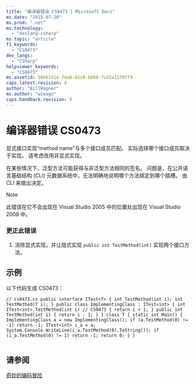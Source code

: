 ```yaml
---
title: "编译器错误 CS0473 | Microsoft Docs"
ms.date: "2015-07-20"
ms.prod: ".net"
ms.technology: 
  - "devlang-csharp"
ms.topic: "article"
f1_keywords: 
  - "CS0473"
dev_langs: 
  - "CSharp"
helpviewer_keywords: 
  - "CS0473"
ms.assetid: 58eb141e-7da0-41c8-b868-7cd2a15f07f9
caps.latest.revision: 9
author: "BillWagner"
ms.author: "wiwagn"
caps.handback.revision: 9
---
```

# 编译器错误 CS0473
显式接口实现“method name”与多个接口成员匹配。 实际选择哪个接口成员取决于实现。 请考虑改用非显式实现。  
  
 在某些情况下，泛型方法可能获得与非泛型方法相同的签名。 问题是，在公共语言基础结构 \(CLI\) 元数据系统中，无法明确地说明哪个方法绑定到哪个插槽。 由 CLI 来做出决定。  
  
> [!NOTE]
>  此错误在它不会出现在 Visual Studio 2005 中的位置处出现在 Visual Studio 2008 中。  
  
### 更正此错误  
  
1.  消除显式实现，并让隐式实现 `public int TestMethod(int)` 实现两个接口方法。  
  
## 示例  
 以下代码生成 CS0473：  
  
```  
// cs0473.cs public interface ITest<T> { int TestMethod(int i); int TestMethod(T i); } public class ImplementingClass : ITest<int> { int ITest<int>.TestMethod(int i) // CS0473 { return i + 1; } public int TestMethod(int i) { return i - 1; } } class T { static int Main() { ImplementingClass a = new ImplementingClass(); if (a.TestMethod(0) != -1) return -1; ITest<int> i_a = a; System.Console.WriteLine(i_a.TestMethod(0).ToString()); if (i_a.TestMethod(0) != 1) return -1; return 0; } }  
  
```  
  
## 请参阅  
 [奇妙的编码冒险](http://blogs.msdn.com/ericlippert/archive/2006/04/06/570126.aspx)